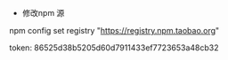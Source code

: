 - 修改npm 源

npm config set registry "https://registry.npm.taobao.org"

token:
86525d38b5205d60d7911433ef7723653a48cb32
